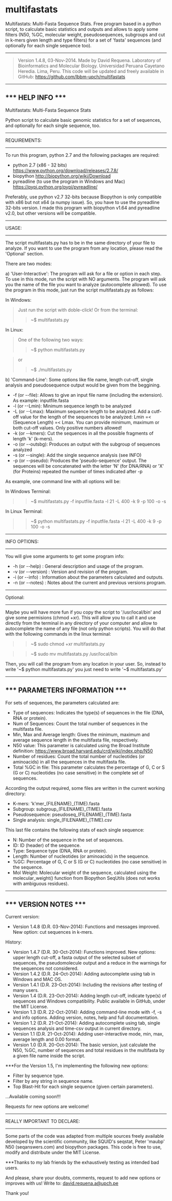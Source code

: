 multifastats
============

Multifastats: Multi-Fasta Sequence Stats. Free program based in a python
script, to calculate basic statistics and outputs and allows to apply some
filters (N50, %GC, molecular weight, pseudosequences, subgroups and cut in
k-mers given length and type filters) for a set of 'fasta' sequences
(and optionally for each single sequence too).

-------------------------------------------------------------------------------

>Version 1.4.8, 03-Nov-2014.
Made by David Requena. Laboratory of Bioinformatics and Molecular Biology.
Universidad Peruana Cayetano Heredia. Lima, Peru.
This code will be updated and freely available in GitHub:
https://github.com/lbbm-upch/multifastats

-------------------------------------------------------------------------------

*** HELP INFO ***
-------------------------------------------------------------------------------
Multifastats: Multi-Fasta Sequence Stats

Python script to calculate basic genomic statistics for a set of sequences,
and optionally for each single sequence, too.

- - - - - - -
REQUIREMENTS:
- - - - - - -
To run this program, python 2.7 and the following packages are required:
* python 2.7 (x86 - 32 bits) https://www.python.org/download/releases/2.7.8/
* biopython http://biopython.org/wiki/Download
* pyreadline (to use the program in Windows and Mac) https://pypi.python.org/pypi/pyreadline/

Preferably, use python v2.7 32-bits because Biopython is only compatible with
x86 but not x64 (a numpy issue). So, you have to use the pyreadline 32-bits
version. I made this program with biopython v1.64 and pyreadline v2.0, but
other versions will be compatible.

- - - -
USAGE:
- - - -
The script multifastats.py has to be in the same directory of your file to analyze.
If you want to use the program from any location, please read the 'Optional' section.

There are two modes:

a) 'User-Interactive':
The program will ask for a file or option in each step.
To use in this mode, run the script with NO arguments. The program will ask you the name
of the file you want to analyze (autocomplete allowed). To use the program in this mode,
just run the script multifastats.py as follows:

In Windows:

>Just run the script with doble-click! Or from the terminal:
>>~$ multifastats.py

In Linux:

>One of the following two ways:
>>~$ python multifastats.py

>or
>>~$ ./multifastats.py

b) 'Command-Line':
Some options like file name, length cut-off, single analysis and pseudosequence output
would be given from the beggining.

- -f (or --file): Allows to give an input file name (including the extension). As example: inputfile.fasta
- -l (or --Lmin): Minimum sequence length to be analyzed
- -L (or --Lmax): Maximum sequence length to be analyzed. Add a cutf-off value for the length of the sequences to be analyzed: Lmin =< (Sequence Length) =< Lmax. You can provide minimum, maximum or both cut-off values. Only positive numbers allowed!
- -k (or --kmers):  Cut the sequences in all the possible fragments of length 'k' (k-mers).
- -o (or --outsbg): Produces an output with the subgroup of sequences analyzed
- -s (or --single):   Add the single sequence analysis (see INFO)
- -p (or --pseudo):   Produces the 'pseudo-sequence' output. The sequences will be concatenated with the letter 'N' (for DNA/RNA) or 'X' (for Proteins) repeated the number of times indicated after -p

As example, one command line with all options will be:

In Windows Terminal:
>>~$ multifastats.py -f inputfile.fasta -l 21 -L 400 -k 9 -p 100 -o -s

In Linux Terminal:
>>~$ python multifastats.py -f inputfile.fasta -l 21 -L 400 -k 9 -p 100 -o -s

- - - - - - -
INFO OPTIONS:
- - - - - - -
You will give some arguments to get some program info:

* -h (or --help)	 :	General description and usage of the program.
* -v (or --version)	 :	Version and revision of the program.
* -i (or --info)	 :          Information about the parameters calculated and outputs.
* -n (or --notes)	 :	Notes about the current and previous versions program.

- - - - -
Optional:
- - - - -
Maybe you will have more fun if you copy the script to '/usr/local/bin' 
and give some permisions (chmod +xr). This will allow you to call it and use
directly from the terminal in any directory of your computer and allow to
autocomplete the name of any file (not only python scripts).
You will do that with the following commands in the linux terminal:

>>~$ sudo chmod +xr multifastats.py

>>~$ sudo mv multifastats.py /usr/local/bin

Then, you will call the program from any location in your user. So, instead to
write '~$ python multifastats.py' you just need to write '~$ multifastats.py'

- - - - - - - - - - - - - - - - - - - - - - - - - - - - - - - - - - - - - - - -

*** PARAMETERS INFORMATION ***
-------------------------------------------------------------------------------

For sets of sequences, the parameters calculated are:

- Type of sequences: Indicates the type(s) of sequences in the file (DNA,
  RNA or protein).
- Num of Sequences: Count the total number of sequences in the multifasta file.
- Min, Max and Average length: Gives the minimum, maximum and average sequence
  length in the multifasta file, respectively.
- N50 value: This parameter is calculated using the Broad Institute definition:
  https://www.broad.harvard.edu/crd/wiki/index.php/N50
- Number of residues: Count the total number of nucleotides (or aminoacids) in
  all the sequences in the multifasta file.
- Total %GC in file: This parameter calculates the percentage of G, C or S (G
  or C) nucleotides (no case sensitive) in the complete set of sequences.

According the output required, some files are written in the current working
directory:

- K-mers: 'k'mer_(FILENAME)_(TIME).fasta
- Subgroup: subgroup_(FILENAME)_(TIME).fasta
- Pseudosequence: pseudoseq_(FILENAME)_(TIME).fasta
- Single analysis: single_(FILENAME)_(TIME).csv

This last file contains the following stats of each single sequence:

- N: Number of the sequence in the set of sequences.
- ID: ID (header) of the sequence.
- Type: Sequence type (DNA, RNA or protein).
- Length: Number of nucleotides (or aminoacids) in the sequence.
- %GC: Percentage of G, C or S (G or C) nucleotides (no case sensitive) in the
  sequence.
- Mol Weight: Molecular weight of the sequence, calculated using the
  molecular_weight() function from Biopython SeqUtils (does not works with
  ambiguous residues).

- - - - - - - - - - - - - - - - - - - - - - - - - - - - - - - - - - - - - - - -

*** VERSION NOTES ***
-------------------------------------------------------------------------------

Current version:
- Version 1.4.8 (D.R. 03-Nov-2014):
  Functions and messages improved. New option: cut sequences in k-mers.

History:
- Version 1.4.7 (D.R. 30-Oct-2014):
  Functions improved. New options: upper length cut-off, a fasta output of the selected
  subset of sequences, the pseudomolecule output and a reduce in the warnings for the
  sequences not considered.
- Version 1.4.2 (D.R. 24-Oct-2014):
  Adding autocomplete using tab in Windows and MAC OS.
- Version 1.4.1 (D.R. 23-Oct-2014):
  Including the revisions after testing of many users.
- Version 1.4 (D.R. 23-Oct-2014):
  Adding length cut-off, indicate type(s) of sequences and Windows compatibility.
  Public available in GitHub, under the MIT License.
- Version 1.3 (D.R. 22-Oct-2014):
  Adding command-line mode with -f, -s and info options.
  Adding version, notes, help and full documentation.
- Version 1.2 (D.R. 21-Oct-2014):
  Adding autocomplete using tab, single sequences analysis and time-csv output
  in current directory.
- Version 1.1 (D.R. 21-Oct-2014):
  Adding user-interactive mode, min, max, average length and 0.00 format.
- Version 1.0 (D.R. 20-Oct-2014):
  The basic version, just calculate the N50, %GC, number of sequences and total
  residues in the multifasta by a given file name inside the script.

***For the Version 1.5, I'm implementing the following new options:
- Filter by sequence type.
- Filter by any string in sequence name.
- Top Blast-Hit for each single sequence (given certain parameters).

...Available coming soon!!!

Requests for new options are welcome!

- - - - - - - - - - - - - - - - - - - - - - - - - - - - - - - - - - - - - - - -
REALLY IMPORTANT TO DECLARE:
- - - - - - - - - - - - - - -
Some parts of the code was adapted from multiple sources freely available
developed by the scientific community, like SQUID's seqstat, Peter 'maubp' N50
(seqanswers.com) and biopython packages. This code is free to use, modify and
distribute under the MIT License.

***Thanks to my lab friends by the exhaustively testing as intended bad users.

And please, share your doubts, comments, request to add new options or
improves with us! Write to: david.requena.a@upch.pe

Thank you!

